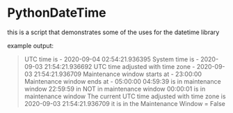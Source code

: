 # PythonDateTime

this is a script that demonstrates some of the uses for the datetime library

example output:

>UTC time is - 2020-09-04 02:54:21.936395
System time is - 2020-09-03 21:54:21.936692
UTC time adjusted with time zone - 2020-09-03 21:54:21.936709
Maintenance window starts at - 23:00:00
Maintenance window ends at - 05:00:00
04:59:39 is in maintenance window
22:59:59 in NOT in maintenance window
00:00:01 is in maintenance window
The current UTC time adjusted with time zone is 2020-09-03 21:54:21.936709
it is in the Maintenance Window = False
